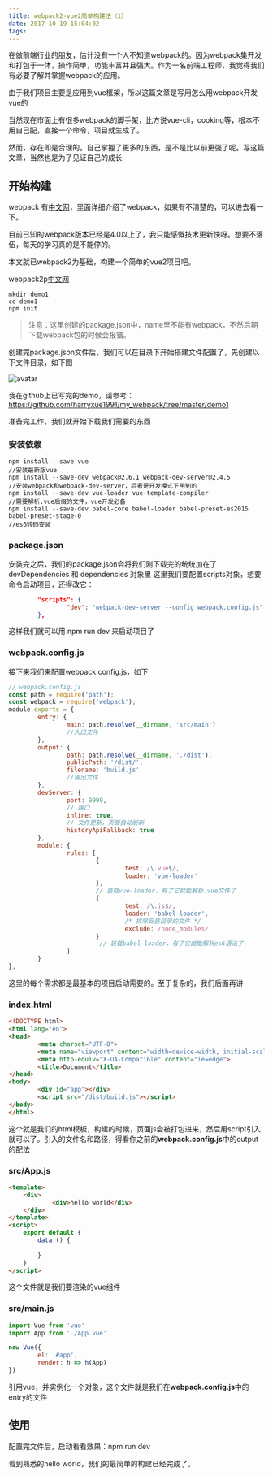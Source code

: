 ```yaml
---
title: webpack2-vue2简单构建法（1）
date: 2017-10-19 15:04:02
tags:
---
```


在做前端行业的朋友，估计没有一个人不知道webpack的。因为webpack集开发和打包于一体，操作简单，功能丰富并且强大。作为一名前端工程师，我觉得我们有必要了解并掌握webpack的应用。

由于我们项目主要是应用到vue框架，所以这篇文章是写用怎么用webpack开发vue的

当然现在市面上有很多webpack的脚手架，比方说vue-cli，cooking等，根本不用自己配，直接一个命令，项目就生成了。

然而，存在即是合理的，自己掌握了更多的东西，是不是比以前更强了呢。写这篇文章，当然也是为了见证自己的成长

<!-- more -->

## 开始构建

webpack 有[中文网](https://doc.webpack-china.org/)，里面详细介绍了webpack，如果有不清楚的，可以进去看一下。

目前已知的webpack版本已经是4.0以上了，我只能感慨技术更新快呀。想要不落伍，每天的学习真的是不能停的。

本文就已webpack2为基础，构建一个简单的vue2项目吧。

webpack2p[中文网](http://www.css88.com/doc/webpack2/concepts/entry-points/)

```shell
mkdir demo1
cd demo1
npm init
```

> 注意：这里创建的package.json中，name里不能有webpack，不然后期下载webpack包的时候会报错。

创建完package.json文件后，我们可以在目录下开始搭建文件配置了，先创建以下文件目录，如下图

![avatar](/images/webpack/webpack_demo1.png)

我在github上已写完的demo，请参考：<https://github.com/harryxue1991/my_webpack/tree/master/demo1>

准备完工作，我们就开始下载我们需要的东西

### 安装依赖

```shell
npm install --save vue    
//安装最新版vue
npm install --save-dev webpack@2.6.1 webpack-dev-server@2.4.5
//安装webpack和webpack-dev-server，后者是开发模式下用到的
npm install --save-dev vue-loader vue-template-compiler 
//需要解析.vue后缀的文件，vue开发必备
npm install --save-dev babel-core babel-loader babel-preset-es2015 babel-preset-stage-0
//es6转码安装
```
### package.json

安装完之后，我们的package.json会将我们刚下载完的统统加在了devDependencies 和 dependencies 对象里
这里我们要配置scripts对象，想要命令启动项目，还得改它：

```json
        "scripts": {
                "dev": "webpack-dev-server --config webpack.config.js",
        },
```
这样我们就可以用 npm run dev 来启动项目了

### webpack.config.js

接下来我们来配置webpack.config.js，如下
```js
// webpack.config.js
const path = require('path');
const webpack = require('webpack');
module.exports = {
        entry: {
                main: path.resolve(__dirname, 'src/main')
                //入口文件
        },
        output: {
                path: path.resolve(__dirname, './dist'),
                publicPath: '/dist/',
                filename: 'build.js'
                //输出文件
        },
        devServer: {
                port: 9999,
                // 端口
                inline: true,
                // 文件更新，页面自动刷新
                historyApiFallback: true
        },
        module: {
                rules: [
                        {
                                test: /\.vue$/,
                                loader: 'vue-loader'
                        },
                        // 装载vue-loader，有了它就能解析.vue文件了
                        {
                                test: /\.js$/,
                                loader: 'babel-loader',
                                /* 排除安装目录的文件 */
                                exclude: /node_modules/
                        }
                         // 装载babel-loader，有了它就能解析es6语法了
                ]
        }
};
```
这里的每个需求都是最基本的项目启动需要的。至于复杂的，我们后面再讲

### index.html

```html
<!DOCTYPE html>
<html lang="en">
<head>
        <meta charset="UTF-8">
        <meta name="viewport" content="width=device-width, initial-scale=1.0">
        <meta http-equiv="X-UA-Compatible" content="ie=edge">
        <title>Document</title>
</head>
<body>
        <div id="app"></div>
        <script src="/dist/build.js"></script>
</body>
</html>
```

这个就是我们的html模板，构建的时候，页面js会被打包进来，然后用script引入就可以了。引入的文件名和路径，得看你之前的**webpack.config.js**中的output的配法

### src/App.js

```html
<template>
    <div>
            <div>hello world</div>
    </div>
</template>
<script>
    export default {
        data () {
            
        }
    }
</script>
```
这个文件就是我们要渲染的vue组件

### src/main.js

```js
import Vue from 'vue'
import App from './App.vue'

new Vue({
        el: '#app',
        render: h => h(App)
})
```

引用vue，并实例化一个对象，这个文件就是我们在**webpack.config.js**中的entry的文件

## 使用

配置完文件后，启动看看效果：npm run dev

看到熟悉的hello world，我们的最简单的构建已经完成了。

